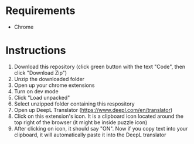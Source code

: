 # Requirements

-   Chrome

# Instructions

1. Download this repository (click green button with the text "Code", then click "Download Zip")
2. Unzip the downloaded folder
3. Open up your chrome extensions
4. Turn on dev mode
5. Click "Load unpacked"
6. Select unzipped folder containing this respository
7. Open up DeepL Translator (https://www.deepl.com/en/translator)
8. Click on this extension's icon. It is a clipboard icon located around the top right of the browser (it might be inside puzzle icon)
9. After clicking on icon, it should say "ON". Now if you copy text into your clipboard, it will automatically paste it into the DeepL translator
